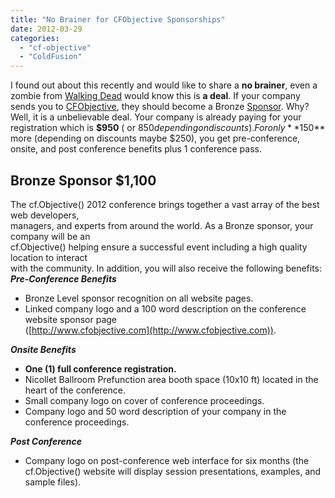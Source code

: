 ```yaml
---
title: "No Brainer for CFObjective Sponsorships"
date: 2012-03-29
categories: 
  - "cf-objective"
  - "ColdFusion"
---
```


I found out about this recently and would like to share a **no brainer**, even a zombie from [Walking Dead](http://www.amctv.com/shows/the-walking-dead) would know this is **a deal**. If your company sends you to [CFObjective](http://www.cfobjective.com), they should become a Bronze [Sponsor](http://www.cfobjective.com/sponsors/). Why? Well, it is a unbelievable deal. Your company is already paying for your registration which is **$950** ( or $850 depending on discounts). For only **$150** more (depending on discounts maybe $250), you get pre-conference, onsite, and post conference benefits plus 1 conference pass.

## Bronze Sponsor $1,100

The cf.Objective() 2012 conference brings together a vast array of the best web developers,  
managers, and experts from around the world. As a Bronze sponsor, your company will be an  
cf.Objective() helping ensure a successful event including a high quality location to interact  
with the community. In addition, you will also receive the following benefits: _**Pre-Conference Benefits**_

- Bronze Level sponsor recognition on all website pages.
- Linked company logo and a 100 word description on the conference website sponsor page  
    ([http://www.cfobjective.com](http://www.cfobjective.com)).

_**Onsite Benefits**_

- **One (1) full conference registration.**
- Nicollet Ballroom Prefunction area booth space (10x10 ft) located in the heart of the conference.
- Small company logo on cover of conference proceedings.
- Company logo and 50 word description of your company in the conference proceedings.

_**Post Conference**_

- Company logo on post-conference web interface for six months (the cf.Objective() website will display session presentations, examples, and sample files).
